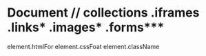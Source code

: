Document
  // collections
  .iframes
  .links*
  .images*
  .forms***
  =================
  element.htmlFor
  element.cssFoat
  element.className
